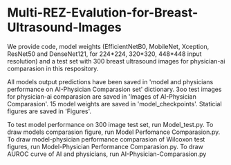 # Multi-REZ-Evalution-for-Breast-Ultrasound-Images
We provide code, model weights (EfficientNetB0, MobileNet, Xception, ResNet50 and DenseNet121, for 224\*224, 320\*320, 448\*448 input resolution) and a test set with 300 breast ultrasound images for physician-ai comparasion in this respository.

All models output predictions have been saved in 'model and physicians performance on AI-Physician Comparasion set' dictionary.
3oo test images for physician-ai comparasion are saved in 'Images of AI-Physician Comparasion'.
15 model weights are saved in 'model_checkpoints'.
Staticial figures are saved in 'Figures'.

To test model performance on 300 image test set, run Model_test.py.
To draw models comparasion figure, run Model Perfomance Comparasion.py.
To draw model-physician performance comparasion of Wilcoxon test figures, run Model-Physician Performance Comparasion.py.
To draw AUROC curve of AI and physicians, run AI-Physician-Comparasion.py

